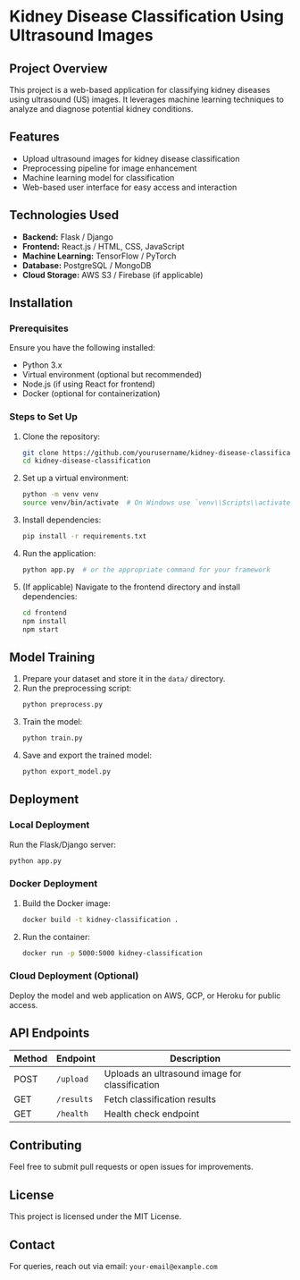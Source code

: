 # Kidney Disease Classification Using Ultrasound Images

## Project Overview
This project is a web-based application for classifying kidney diseases using ultrasound (US) images. It leverages machine learning techniques to analyze and diagnose potential kidney conditions.

## Features
- Upload ultrasound images for kidney disease classification
- Preprocessing pipeline for image enhancement
- Machine learning model for classification
- Web-based user interface for easy access and interaction

## Technologies Used
- **Backend:** Flask / Django
- **Frontend:** React.js / HTML, CSS, JavaScript
- **Machine Learning:** TensorFlow / PyTorch
- **Database:** PostgreSQL / MongoDB
- **Cloud Storage:** AWS S3 / Firebase (if applicable)

## Installation
### Prerequisites
Ensure you have the following installed:
- Python 3.x
- Virtual environment (optional but recommended)
- Node.js (if using React for frontend)
- Docker (optional for containerization)

### Steps to Set Up
1. Clone the repository:
   ```sh
   git clone https://github.com/yourusername/kidney-disease-classification.git
   cd kidney-disease-classification
   ```
2. Set up a virtual environment:
   ```sh
   python -m venv venv
   source venv/bin/activate  # On Windows use `venv\\Scripts\\activate`
   ```
3. Install dependencies:
   ```sh
   pip install -r requirements.txt
   ```
4. Run the application:
   ```sh
   python app.py  # or the appropriate command for your framework
   ```
5. (If applicable) Navigate to the frontend directory and install dependencies:
   ```sh
   cd frontend
   npm install
   npm start
   ```

## Model Training
1. Prepare your dataset and store it in the `data/` directory.
2. Run the preprocessing script:
   ```sh
   python preprocess.py
   ```
3. Train the model:
   ```sh
   python train.py
   ```
4. Save and export the trained model:
   ```sh
   python export_model.py
   ```

## Deployment
### Local Deployment
Run the Flask/Django server:
```sh
python app.py
```

### Docker Deployment
1. Build the Docker image:
   ```sh
   docker build -t kidney-classification .
   ```
2. Run the container:
   ```sh
   docker run -p 5000:5000 kidney-classification
   ```

### Cloud Deployment (Optional)
Deploy the model and web application on AWS, GCP, or Heroku for public access.

## API Endpoints
| Method | Endpoint | Description |
|--------|---------|-------------|
| POST | `/upload` | Uploads an ultrasound image for classification |
| GET | `/results` | Fetch classification results |
| GET | `/health` | Health check endpoint |

## Contributing
Feel free to submit pull requests or open issues for improvements.

## License
This project is licensed under the MIT License.

## Contact
For queries, reach out via email: `your-email@example.com`

